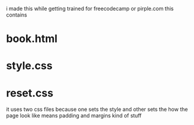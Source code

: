 i made this while getting trained for freecodecamp or pirple.com
this contains
# book.html
# style.css
# reset.css
it uses two css files because one sets the style and other sets the how the page look like means padding and margins kind of stuff
